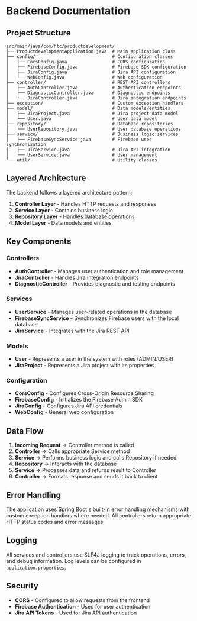 # Backend Documentation

## Project Structure

```
src/main/java/com/htc/productdevelopment/
├── ProductdevelopmentApplication.java  # Main application class
├── config/                             # Configuration classes
│   ├── CorsConfig.java                 # CORS configuration
│   ├── FirebaseConfig.java             # Firebase SDK configuration
│   ├── JiraConfig.java                 # Jira API configuration
│   └── WebConfig.java                  # Web configuration
├── controller/                         # REST API controllers
│   ├── AuthController.java             # Authentication endpoints
│   ├── DiagnosticController.java       # Diagnostic endpoints
│   └── JiraController.java             # Jira integration endpoints
├── exception/                          # Custom exception handlers
├── model/                              # Data models/entities
│   ├── JiraProject.java                # Jira project data model
│   └── User.java                       # User data model
├── repository/                         # Database repositories
│   └── UserRepository.java             # User database operations
├── service/                            # Business logic services
│   ├── FirebaseSyncService.java        # Firebase user synchronization
│   ├── JiraService.java                # Jira API integration
│   └── UserService.java                # User management
└── util/                               # Utility classes
```

## Layered Architecture

The backend follows a layered architecture pattern:

1. **Controller Layer** - Handles HTTP requests and responses
2. **Service Layer** - Contains business logic
3. **Repository Layer** - Handles database operations
4. **Model Layer** - Data models and entities

## Key Components

### Controllers
- **AuthController** - Manages user authentication and role management
- **JiraController** - Handles Jira integration endpoints
- **DiagnosticController** - Provides diagnostic and testing endpoints

### Services
- **UserService** - Manages user-related operations in the database
- **FirebaseSyncService** - Synchronizes Firebase users with the local database
- **JiraService** - Integrates with the Jira REST API

### Models
- **User** - Represents a user in the system with roles (ADMIN/USER)
- **JiraProject** - Represents a Jira project with its properties

### Configuration
- **CorsConfig** - Configures Cross-Origin Resource Sharing
- **FirebaseConfig** - Initializes the Firebase Admin SDK
- **JiraConfig** - Configures Jira API credentials
- **WebConfig** - General web configuration

## Data Flow

1. **Incoming Request** → Controller method is called
2. **Controller** → Calls appropriate Service method
3. **Service** → Performs business logic and calls Repository if needed
4. **Repository** → Interacts with the database
5. **Service** → Processes data and returns result to Controller
6. **Controller** → Formats response and sends it back to client

## Error Handling

The application uses Spring Boot's built-in error handling mechanisms with custom exception handlers where needed. All controllers return appropriate HTTP status codes and error messages.

## Logging

All services and controllers use SLF4J logging to track operations, errors, and debug information. Log levels can be configured in `application.properties`.

## Security

- **CORS** - Configured to allow requests from the frontend
- **Firebase Authentication** - Used for user authentication
- **Jira API Tokens** - Used for Jira API authentication